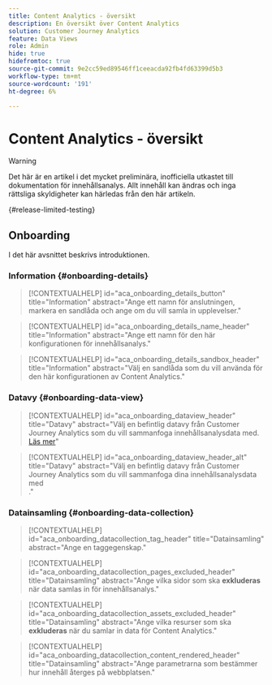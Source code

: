 ```yaml
---
title: Content Analytics - översikt
description: En översikt över Content Analytics
solution: Customer Journey Analytics
feature: Data Views
role: Admin
hide: true
hidefromtoc: true
source-git-commit: 9e2cc59ed89546ff1ceeacda92fb4fd63399d5b3
workflow-type: tm+mt
source-wordcount: '191'
ht-degree: 6%

---
```


# Content Analytics - översikt

<!-- 
This is a placeholder article for upcoming Content Analytics documentation. Currently used to set up contextual help entries for developer working on onboarding UI and workspace UI 
-->

>[!WARNING]
>
>Det här är en artikel i det mycket preliminära, inofficiella utkastet till dokumentation för innehållsanalys. Allt innehåll kan ändras och inga rättsliga skyldigheter kan härledas från den här artikeln.
>

{#release-limited-testing}


## Onboarding

I det här avsnittet beskrivs introduktionen.

### Information {#onboarding-details}

<!-- markdownlint-disable MD034 -->

>[!CONTEXTUALHELP]
>id="aca_onboarding_details_button"
>title="Information"
>abstract="Ange ett namn för anslutningen, markera en sandlåda och ange om du vill samla in upplevelser."

>[!CONTEXTUALHELP]
>id="aca_onboarding_details_name_header"
>title="Information"
>abstract="Ange ett namn för den här konfigurationen för innehållsanalys."

>[!CONTEXTUALHELP]
>id="aca_onboarding_details_sandbox_header"
>title="Information"
>abstract="Välj en sandlåda som du vill använda för den här konfigurationen av Content Analytics."

<!-- markdownlint-enable MD034 -->


### Datavy {#onboarding-data-view}

<!-- markdownlint-disable MD034 -->

>[!CONTEXTUALHELP]
>id="aca_onboarding_dataview_header"
>title="Datavy"
>abstract="Välj en befintlig datavy från Customer Journey Analytics som du vill sammanfoga innehållsanalysdata med.<br/>[Läs mer](/help/data-views/data-views.md)"

>[!CONTEXTUALHELP]
>id="aca_onboarding_dataview_header_alt"
>title="Datavy"
>abstract="Välj en befintlig datavy från Customer Journey Analytics som du vill sammanfoga dina innehållsanalysdata med <br/>."

<!-- markdownlint-enable MD034 -->


### Datainsamling {#onboarding-data-collection}

<!-- markdownlint-disable MD034 -->

>[!CONTEXTUALHELP]
>id="aca_onboarding_datacollection_tag_header"
>title="Datainsamling"
>abstract="Ange en taggegenskap."

>[!CONTEXTUALHELP]
>id="aca_onboarding_datacollection_pages_excluded_header"
>title="Datainsamling"
>abstract="Ange vilka sidor som ska **exkluderas** när data samlas in för innehållsanalys."

>[!CONTEXTUALHELP]
>id="aca_onboarding_datacollection_assets_excluded_header"
>title="Datainsamling"
>abstract="Ange vilka resurser som ska **exkluderas** när du samlar in data för Content Analytics."

>[!CONTEXTUALHELP]
>id="aca_onboarding_datacollection_content_rendered_header"
>title="Datainsamling"
>abstract="Ange parametrarna som bestämmer hur innehåll återges på webbplatsen."

<!-- markdownlint-enable MD034 -->

